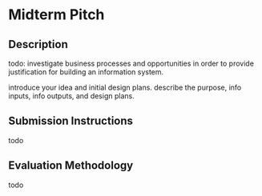 # Midterm Pitch

## Description

todo: investigate business processes and opportunities in order to provide justification for building an information system.

introduce your idea and initial design plans. describe the purpose, info inputs, info outputs, and design plans.

## Submission Instructions

todo

## Evaluation Methodology

todo
